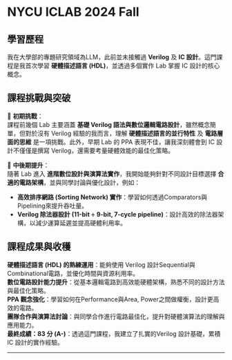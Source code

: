 # **NYCU ICLAB 2024 Fall**  

## **學習歷程**  
我在大學部的專題研究領域為LLM，此前並未接觸過 **Verilog** 及 **IC 設計**。這門課程是我首次學習 **硬體描述語言 (HDL)**，並透過多個實作 Lab 掌握 IC 設計的核心概念。  

## **課程挑戰與突破**  
🔹 **初期挑戰**：  
課程前幾個 Lab 主要涵蓋 **基礎 Verilog 語法與數位邏輯電路設計**，雖然概念簡單，但對於沒有 Verilog 經驗的我而言，理解 **硬體描述語言的並行特性** 及 **電路層面的思維** 是一項挑戰。此外，早期 Lab 的 PPA 表現不佳，讓我深刻體會到 IC 設計不僅僅是撰寫 Verilog，還需要考量硬體效能的最佳化策略。  

🔹 **中後期提升**：  
隨著 Lab 進入 **進階數位設計與演算法實作**，我開始能夠針對不同設計目標選擇 **合適的電路架構**，並與同學討論與優化設計，例如：  
- **高效排序網路 (Sorting Network) 實作**：學習如何透過Comparators與Pipelining來提升吞吐量。  
- **Verilog 除法器設計 (11-bit ÷ 9-bit, 7-cycle pipeline)**：設計高效的除法器架構，以減少運算延遲並提高硬體利用率。  

## **課程成果與收穫**  
**硬體描述語言 (HDL) 的熟練運用**：能夠使用 Verilog 設計Sequential與Combinational電路，並優化時間與資源利用率。  
**數位電路設計能力提升**：從基本邏輯電路到高效能硬體架構，熟悉不同的設計方法與最佳化策略。  
**PPA 觀念強化**：學習如何在Performance與Area, Power之間做權衡，設計更高效的電路。  
**團隊合作與演算法討論**：與同學合作進行電路最佳化，提升對硬體演算法的理解與應用能力。  
**最終成績：83 分 (A-)**：透過這門課程，我建立了扎實的Verilog 設計基礎，累積IC 設計的實作經驗。  

---

